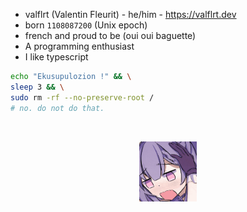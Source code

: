 - valflrt (Valentin Fleurit) - he/him - https://valflrt.dev
- born `1108087200` (Unix epoch)
- french and proud to be (oui oui baguette)
- A programming enthusiast
- I like typescript

```sh
echo "Ekusupulozion !" && \
sleep 3 && \
sudo rm -rf --no-preserve-root /
# no. do not do that.
```

<br />

<p align="center">
  <img src="./assets/840488386469167106.gif"
    height="96"
  />
</p>
